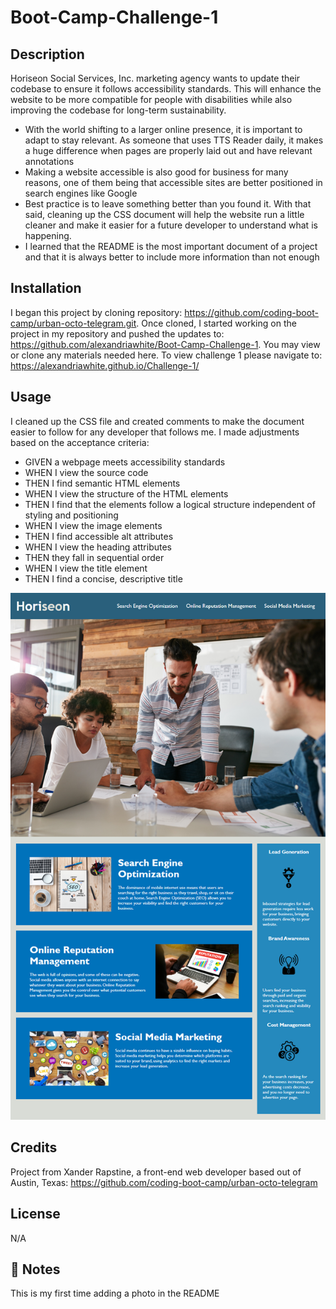 # Boot-Camp-Challenge-1

## Description

Horiseon Social Services, Inc. marketing agency wants to update their codebase to ensure it follows accessibility standards. This will enhance the website to be more compatible for people with disabilities while also improving the codebase for long-term sustainability. 

- With the world shifting to a larger online presence, it is important to adapt to stay relevant. As someone that uses TTS Reader daily, it makes a huge difference when pages are properly laid out and have relevant annotations   
- Making a website accessible is also good for business for many reasons, one of them being that accessible sites are better positioned in search engines like Google
- Best practice is to leave something better than you found it. With that said, cleaning up the CSS document will help the website run a little cleaner and make it easier for a future developer to understand what is happening. 
- I learned that the README is the most important document of a project and that it is always better to include more information than not enough


## Installation

I began this project by cloning repository: https://github.com/coding-boot-camp/urban-octo-telegram.git. Once cloned, I started working on the project in my repository and pushed the updates to: https://github.com/alexandriawhite/Boot-Camp-Challenge-1. You may view or clone any materials needed here. To view challenge 1 please navigate to: https://alexandriawhite.github.io/Challenge-1/

## Usage

I cleaned up the CSS file and created comments to make the document easier to follow for any developer that follows me. I made adjustments based on the acceptance criteria: 

* GIVEN a webpage meets accessibility standards
* WHEN I view the source code
* THEN I find semantic HTML elements
* WHEN I view the structure of the HTML elements
* THEN I find that the elements follow a logical structure independent of styling and positioning
* WHEN I view the image elements
* THEN I find accessible alt attributes
* WHEN I view the heading attributes
* THEN they fall in sequential order
* WHEN I view the title element
* THEN I find a concise, descriptive title

    
![Screenshot of the live webpage](./assets/images/screenshot.png)


## Credits

Project from Xander Rapstine, a front-end web developer based out of Austin, Texas: https://github.com/coding-boot-camp/urban-octo-telegram


## License

N/A

## 📝 Notes
This is my first time adding a photo in the README
